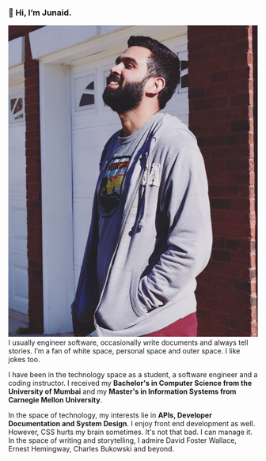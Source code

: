 ### 👋 Hi, I’m Junaid.
![junaid](https://github.com/junaiddodhia/junaiddodhia/blob/main/junaid.jpeg)
I usually engineer software, occasionally write documents and always tell stories. I’m a fan of white space, personal space and outer space. I like jokes too.

I have been in the technology space as a student, a software engineer and a coding instructor. I received my **Bachelor's in Computer Science from the University of Mumbai** and my **Master's in Information Systems from Carnegie Mellon University**.

In the space of technology, my interests lie in **APIs, Developer Documentation and System Design**. I enjoy front end development as well. However, CSS hurts my brain sometimes. It's not that bad. I can manage it. In the space of writing and storytelling, I admire David Foster Wallace, Ernest Hemingway, Charles Bukowski and beyond.

<!---
junaiddodhia/junaiddodhia is a ✨ special ✨ repository because its `README.md` (this file) appears on your GitHub profile.
You can click the Preview link to take a look at your changes.
--->
